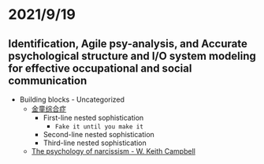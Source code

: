 # 2021/9/19
## Identification, Agile psy-analysis, and Accurate psychological structure and I/O system modeling for effective occupational and social communication
- Building blocks - Uncategorized
    - [金童综合症](https://www.youtube.com/watch?v=JkSGP3Sk14U)
      - First-line nested sophistication
        - `Fake it until you make it`
      - Second-line nested sophistication
      - Third-line nested sophistication
    - [The psychology of narcissism - W. Keith Campbell](https://www.youtube.com/watch?v=arJLy3hX1E8)